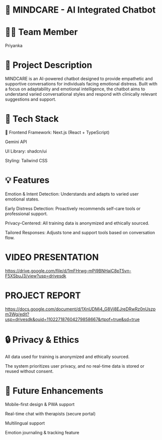 # 🧠 MINDCARE - AI Integrated Chatbot
# 👩‍💻 Team Member
Priyanka

# 📝 Project Description
MINDCARE is an AI-powered chatbot designed to provide empathetic and supportive conversations for individuals facing emotional distress. Built with a focus on adaptability and emotional intelligence, the chatbot aims to understand varied conversational styles and respond with clinically relevant suggestions and support.

# 🔧 Tech Stack
🎨 Frontend
Framework: Next.js (React + TypeScript)

Gemini API

UI Library: shadcn/ui

Styling: Tailwind CSS



# 💡 Features
Emotion & Intent Detection: Understands and adapts to varied user emotional states.

Early Distress Detection: Proactively recommends self-care tools or professional support.

Privacy-Centered: All training data is anonymized and ethically sourced.

Tailored Responses: Adjusts tone and support tools based on conversation flow.

# VIDEO PRESENTATION
https://drive.google.com/file/d/1mFHrwg-mPj9BNHaiC8pT5vn-F5XSbuJ3/view?usp=drivesdk
# PROJECT REPORT
https://docs.google.com/document/d/1XnUDMj4_G8Vj8EJreDRwRz0nUszpm3Wg/edit?usp=drivesdk&ouid=110227187604279858667&rtpof=true&sd=true


# 🔒 Privacy & Ethics
All data used for training is anonymized and ethically sourced.

The system prioritizes user privacy, and no real-time data is stored or reused without consent.

# 📌 Future Enhancements
Mobile-first design & PWA support

Real-time chat with therapists (secure portal)

Multilingual support

Emotion journaling & tracking feature


